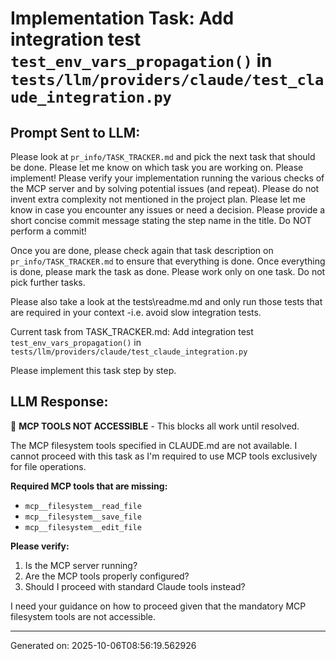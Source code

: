 # Implementation Task: Add integration test `test_env_vars_propagation()` in `tests/llm/providers/claude/test_claude_integration.py`

## Prompt Sent to LLM:
Please look at `pr_info/TASK_TRACKER.md` and pick the next task that should be done.
Please let me know on which task you are working on.
Please implement!
Please verify your implementation running the various checks of the MCP server and by solving potential issues (and repeat).
Please do not invent extra complexity not mentioned in the project plan.
Please let me know in case you encounter any issues or need a decision.
Please provide a short concise commit message stating the step name in the title. Do NOT perform a commit!

Once you are done, please check again that task description on `pr_info/TASK_TRACKER.md` to ensure that everything is done.
Once everything is done, please mark the task as done.
Please work only on one task. Do not pick further tasks.

Please also take a look at the tests\readme.md and only run those tests that are required in your context -i.e. avoid slow integration tests.

Current task from TASK_TRACKER.md: Add integration test `test_env_vars_propagation()` in `tests/llm/providers/claude/test_claude_integration.py`

Please implement this task step by step.

## LLM Response:
🚨 **MCP TOOLS NOT ACCESSIBLE** - This blocks all work until resolved.

The MCP filesystem tools specified in CLAUDE.md are not available. I cannot proceed with this task as I'm required to use MCP tools exclusively for file operations.

**Required MCP tools that are missing:**
- `mcp__filesystem__read_file`
- `mcp__filesystem__save_file`
- `mcp__filesystem__edit_file`

**Please verify:**
1. Is the MCP server running?
2. Are the MCP tools properly configured?
3. Should I proceed with standard Claude tools instead?

I need your guidance on how to proceed given that the mandatory MCP filesystem tools are not accessible.

---
Generated on: 2025-10-06T08:56:19.562926